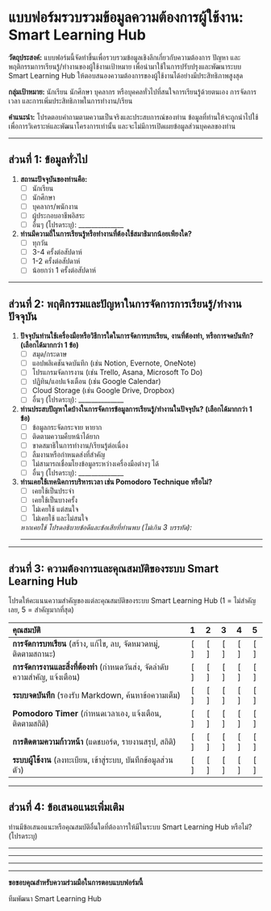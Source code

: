 # แบบฟอร์มรวบรวมข้อมูลความต้องการผู้ใช้งาน: Smart Learning Hub

**วัตถุประสงค์:**
แบบฟอร์มนี้จัดทำขึ้นเพื่อรวบรวมข้อมูลเชิงลึกเกี่ยวกับความต้องการ ปัญหา และพฤติกรรมการเรียนรู้/ทำงานของผู้ใช้งานเป้าหมาย เพื่อนำมาใช้ในการปรับปรุงและพัฒนาระบบ Smart Learning Hub ให้ตอบสนองความต้องการของผู้ใช้งานได้อย่างมีประสิทธิภาพสูงสุด

**กลุ่มเป้าหมาย:**
นักเรียน นักศึกษา บุคลากร หรือบุคคลทั่วไปที่สนใจการเรียนรู้ด้วยตนเอง การจัดการเวลา และการเพิ่มประสิทธิภาพในการทำงาน/เรียน

**คำแนะนำ:**
โปรดตอบคำถามตามความเป็นจริงและประสบการณ์ของท่าน ข้อมูลที่ท่านให้จะถูกนำไปใช้เพื่อการวิเคราะห์และพัฒนาโครงการเท่านั้น และจะไม่มีการเปิดเผยข้อมูลส่วนบุคคลของท่าน

---

## ส่วนที่ 1: ข้อมูลทั่วไป

1.  **สถานะปัจจุบันของท่านคือ:**
    *   [ ] นักเรียน
    *   [ ] นักศึกษา
    *   [ ] บุคลากร/พนักงาน
    *   [ ] ผู้ประกอบอาชีพอิสระ
    *   [ ] อื่นๆ (โปรดระบุ): ______________

2.  **ท่านมีความถี่ในการเรียนรู้หรือทำงานที่ต้องใช้สมาธิมากน้อยเพียงใด?**
    *   [ ] ทุกวัน
    *   [ ] 3-4 ครั้งต่อสัปดาห์
    *   [ ] 1-2 ครั้งต่อสัปดาห์
    *   [ ] น้อยกว่า 1 ครั้งต่อสัปดาห์

---

## ส่วนที่ 2: พฤติกรรมและปัญหาในการจัดการการเรียนรู้/ทำงานปัจจุบัน

1.  **ปัจจุบันท่านใช้เครื่องมือหรือวิธีการใดในการจัดการบทเรียน, งานที่ต้องทำ, หรือการจดบันทึก? (เลือกได้มากกว่า 1 ข้อ)**
    *   [ ] สมุด/กระดาษ
    *   [ ] แอปพลิเคชันจดบันทึก (เช่น Notion, Evernote, OneNote)
    *   [ ] โปรแกรมจัดการงาน (เช่น Trello, Asana, Microsoft To Do)
    *   [ ] ปฏิทิน/แอปแจ้งเตือน (เช่น Google Calendar)
    *   [ ] Cloud Storage (เช่น Google Drive, Dropbox)
    *   [ ] อื่นๆ (โปรดระบุ): ______________

2.  **ท่านประสบปัญหาใดบ้างในการจัดการข้อมูลการเรียนรู้/ทำงานในปัจจุบัน? (เลือกได้มากกว่า 1 ข้อ)**
    *   [ ] ข้อมูลกระจัดกระจาย หายาก
    *   [ ] ติดตามความคืบหน้าได้ยาก
    *   [ ] ขาดสมาธิในการทำงาน/เรียนรู้ต่อเนื่อง
    *   [ ] ลืมงานหรือกำหนดส่งที่สำคัญ
    *   [ ] ไม่สามารถเชื่อมโยงข้อมูลระหว่างเครื่องมือต่างๆ ได้
    *   [ ] อื่นๆ (โปรดระบุ): ______________

3.  **ท่านเคยใช้เทคนิคการบริหารเวลา เช่น Pomodoro Technique หรือไม่?**
    *   [ ] เคยใช้เป็นประจำ
    *   [ ] เคยใช้เป็นบางครั้ง
    *   [ ] ไม่เคยใช้ แต่สนใจ
    *   [ ] ไม่เคยใช้ และไม่สนใจ

    *หากเคยใช้ โปรดอธิบายข้อดีและข้อเสียที่ท่านพบ (ไม่เกิน 3 บรรทัด):*
    ____________________________________________________________________

---

## ส่วนที่ 3: ความต้องการและคุณสมบัติของระบบ Smart Learning Hub

โปรดให้คะแนนความสำคัญของแต่ละคุณสมบัติของระบบ Smart Learning Hub (1 = ไม่สำคัญเลย, 5 = สำคัญมากที่สุด)

| คุณสมบัติ | 1 | 2 | 3 | 4 | 5 |
| :-------------------------------- | :-: | :-: | :-: | :-: | :-: |
| **การจัดการบทเรียน** (สร้าง, แก้ไข, ลบ, จัดหมวดหมู่, ติดตามสถานะ) | [ ] | [ ] | [ ] | [ ] | [ ] |
| **การจัดการงานและสิ่งที่ต้องทำ** (กำหนดวันส่ง, จัดลำดับความสำคัญ, แจ้งเตือน) | [ ] | [ ] | [ ] | [ ] | [ ] |
| **ระบบจดบันทึก** (รองรับ Markdown, ค้นหาข้อความเต็ม) | [ ] | [ ] | [ ] | [ ] | [ ] |
| **Pomodoro Timer** (กำหนดเวลาเอง, แจ้งเตือน, ติดตามสถิติ) | [ ] | [ ] | [ ] | [ ] | [ ] |
| **การติดตามความก้าวหน้า** (แดชบอร์ด, รายงานสรุป, สถิติ) | [ ] | [ ] | [ ] | [ ] | [ ] |
| **ระบบผู้ใช้งาน** (ลงทะเบียน, เข้าสู่ระบบ, บันทึกข้อมูลส่วนตัว) | [ ] | [ ] | [ ] | [ ] | [ ] |

---

## ส่วนที่ 4: ข้อเสนอแนะเพิ่มเติม

ท่านมีข้อเสนอแนะหรือคุณสมบัติอื่นใดที่ต้องการให้มีในระบบ Smart Learning Hub หรือไม่? (โปรดระบุ)

____________________________________________________________________
____________________________________________________________________
____________________________________________________________________

---

**ขอขอบคุณสำหรับความร่วมมือในการตอบแบบฟอร์มนี้**

ทีมพัฒนา Smart Learning Hub